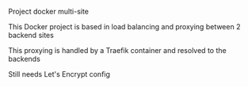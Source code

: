 Project docker multi-site

This Docker project is based in load balancing and proxying between 2 backend sites

This proxying is handled by a Traefik container and resolved to the backends

Still needs Let's Encrypt config
